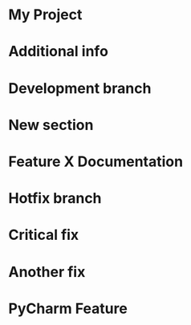 # My Project
# Additional info
# Development branch
# New section
# Feature X Documentation
# Hotfix branch
# Critical fix
# Another fix
# PyCharm Feature
